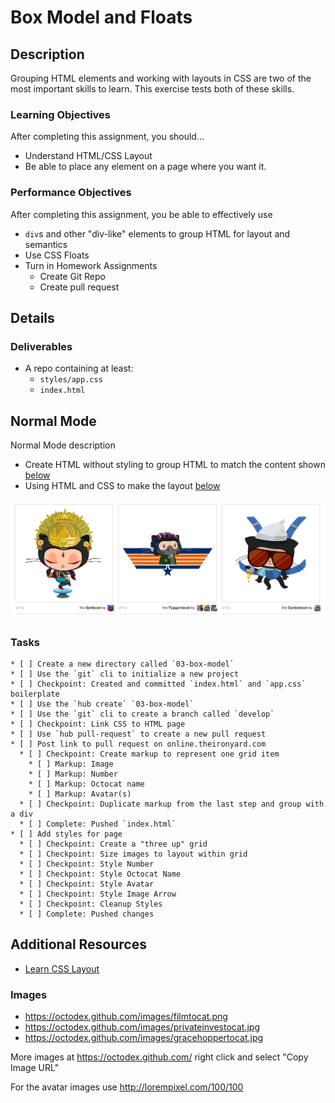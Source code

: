 # Box Model and Floats

## Description

Grouping HTML elements and working with layouts in CSS are two of the most important skills to learn.
This exercise tests both of these skills.

### Learning Objectives

After completing this assignment, you should...

* Understand HTML/CSS Layout
* Be able to place any element on a page where you want it.


### Performance Objectives

After completing this assignment, you be able to effectively use

* `div`s and other "div-like" elements to group HTML for layout and semantics
* Use CSS Floats
* Turn in Homework Assignments
  - Create Git Repo
  - Create pull request

## Details

### Deliverables

* A repo containing at least:
  * `styles/app.css`
  * `index.html`

## Normal Mode
Normal Mode description

* Create HTML without styling to group HTML to match the content shown [below](./octodex.png)
* Using HTML and CSS to make the layout [below](./octodex.png)

![](octodex.png)

### Tasks

```
* [ ] Create a new directory called `03-box-model`
* [ ] Use the `git` cli to initialize a new project
* [ ] Checkpoint: Created and committed `index.html` and `app.css` boilerplate
* [ ] Use the `hub create` `03-box-model`
* [ ] Use the `git` cli to create a branch called `develop`
* [ ] Checkpoint: Link CSS to HTML page
* [ ] Use `hub pull-request` to create a new pull request
* [ ] Post link to pull request on online.theironyard.com
  * [ ] Checkpoint: Create markup to represent one grid item
    * [ ] Markup: Image
    * [ ] Markup: Number
    * [ ] Markup: Octocat name
    * [ ] Markup: Avatar(s)
  * [ ] Checkpoint: Duplicate markup from the last step and group with a div
  * [ ] Complete: Pushed `index.html`
* [ ] Add styles for page
  * [ ] Checkpoint: Create a "three up" grid
  * [ ] Checkpoint: Size images to layout within grid
  * [ ] Checkpoint: Style Number
  * [ ] Checkpoint: Style Octocat Name
  * [ ] Checkpoint: Style Avatar
  * [ ] Checkpoint: Style Image Arrow
  * [ ] Checkpoint: Cleanup Styles
  * [ ] Complete: Pushed changes
```

## Additional Resources

- [Learn CSS Layout](http://learnlayout.com/)

### Images

* https://octodex.github.com/images/filmtocat.png
* https://octodex.github.com/images/privateinvestocat.jpg
* https://octodex.github.com/images/gracehoppertocat.jpg

More images at https://octodex.github.com/ right click and select "Copy Image URL"

For the avatar images use http://lorempixel.com/100/100
